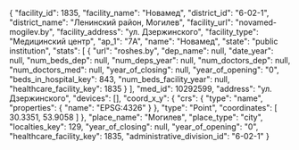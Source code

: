 {
    "facility_id": 1835,
    "facility_name": "Новамед",
    "district_id": "6-02-1",
    "district_name": "Ленинский район, Могилев",
    "facility_url": "novamed-mogilev.by",
    "facility_address": "ул. Дзержинского",
    "facility_type": "Медицинский центр",
    "ap_1": "7А",
    "name": "Новамед",
    "state": "public institution",
    "stats": [
        {
            "url": "roshes.by",
            "dep_name": null,
            "date_year": null,
            "num_beds_dep": null,
            "num_deps_year": null,
            "num_doctors_dep": null,
            "num_doctors_med": null,
            "year_of_closing": null,
            "year_of_opening": "0",
            "beds_in_hospital_key": 843,
            "num_beds_facility_year": null,
            "healthcare_facility_key": 1835
        }
    ],
    "med_id": 10292599,
    "address": "ул. Дзержинского",
    "devices": [],
    "coord_x_y": {
        "crs": {
            "type": "name",
            "properties": {
                "name": "EPSG:4326"
            }
        },
        "type": "Point",
        "coordinates": [
            30.3351,
            53.9058
        ]
    },
    "place_name": "Могилев",
    "place_type": "city",
    "localties_key": 129,
    "year_of_closing": null,
    "year_of_opening": "0",
    "healthcare_facility_key": 1835,
    "administrative_division_id": "6-02-1"
}